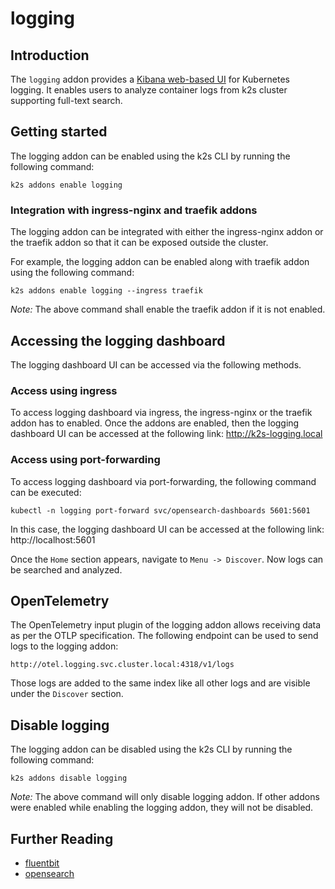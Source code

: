 <!--
SPDX-FileCopyrightText: © 2023 Siemens Healthcare GmbH

SPDX-License-Identifier: MIT
-->

# logging

## Introduction

The `logging` addon provides a [Kibana web-based UI](https://github.com/opensearch-project/OpenSearch-Dashboards) for Kubernetes logging. It enables users to analyze container logs from k2s cluster supporting full-text search.

## Getting started

The logging addon can be enabled using the k2s CLI by running the following command:
```
k2s addons enable logging
```

### Integration with ingress-nginx and traefik addons

The logging addon can be integrated with either the ingress-nginx addon or the traefik addon so that it can be exposed outside the cluster.

For example, the logging addon can be enabled along with traefik addon using the following command:
```
k2s addons enable logging --ingress traefik
```
_Note:_ The above command shall enable the traefik addon if it is not enabled.

## Accessing the logging dashboard

The logging dashboard UI can be accessed via the following methods.

### Access using ingress

To access logging dashboard via ingress, the ingress-nginx or the traefik addon has to enabled.
Once the addons are enabled, then the logging dashboard UI can be accessed at the following link: http://k2s-logging.local

### Access using port-forwarding

To access logging dashboard via port-forwarding, the following command can be executed:
```
kubectl -n logging port-forward svc/opensearch-dashboards 5601:5601
```
In this case, the logging dashboard UI can be accessed at the following link: http://localhost:5601

Once the `Home` section appears, navigate to `Menu -> Discover`. Now logs can be searched and analyzed.

## OpenTelemetry

The OpenTelemetry input plugin of the logging addon allows receiving data as per the OTLP specification. The following endpoint can be used to send logs to the logging addon:

```
http://otel.logging.svc.cluster.local:4318/v1/logs
```

Those logs are added to the same index like all other logs and are visible under the `Discover` section.

## Disable logging

The logging addon can be disabled using the k2s CLI by running the following command:
```
k2s addons disable logging
```

_Note:_ The above command will only disable logging addon. If other addons were enabled while enabling the logging addon, they will not be disabled.

## Further Reading
- [fluentbit](https://github.com/fluent/fluent-bit)
- [opensearch](https://github.com/opensearch-project/OpenSearch)
